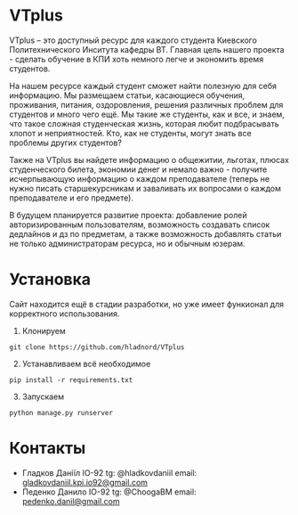 # VTplus

VTplus – это доступный ресурс для каждого студента Киевского Политехнического Инситута кафедры ВТ. Главная цель нашего проекта - сделать обучение в КПИ хоть немного легче и экономить время студентов.
	
На нашем ресурсе каждый студент сможет найти полезную для себя информацию. Мы размещаем статьи, касающиеся обучения, проживания, питания, оздоровления, решения различных проблем для студентов и много чего ещё. Мы такие же студенты, как и все, и знаем, что такое сложная студенческая жизнь, которая любит подбрасывать хлопот и неприятностей. Кто, как не студенты, могут знать все проблемы других студентов?
			
Также на VTplus вы найдете информацию о общежитии, льготах, плюсах студенческого билета, экономии денег и немало важно - получите исчерпывающую информацию о каждом преподавателе (теперь не нужно писать старшекурсникам и заваливать их вопросами о каждом преподавателе и его предмете).

В будущем планируется развитие проекта: добавление ролей авторизированным пользователям, возможность создавать список дедлайнов и дз по предметам, а также возможность добавлять статьи не только администраторам ресурса, но и обычным юзерам.
# Установка

Сайт находится ещё в стадии разработки, но уже имеет функионал для корректного использования.

1. Клонируем
```
git clone https://github.com/hladnord/VTplus
```
2. Устанавливаем всё необходимое
```
pip install -r requirements.txt
```
3. Запускаем
```
python manage.py runserver
```

# Контакты 

- Гладков Даніїл ІО-92     tg: @hladkovdaniil    email:   gladkovdaniil.kpi.io92@gmail.com
- Педенко Данило ІО-92     tg: @ChoogaBM       email: pedenko.danil@gmail.com
